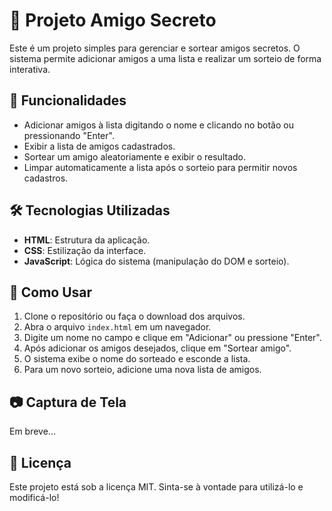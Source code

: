 # 🎁 Projeto Amigo Secreto

Este é um projeto simples para gerenciar e sortear amigos secretos. O sistema permite adicionar amigos a uma lista e realizar um sorteio de forma interativa.

## 🚀 Funcionalidades
- Adicionar amigos à lista digitando o nome e clicando no botão ou pressionando "Enter".
- Exibir a lista de amigos cadastrados.
- Sortear um amigo aleatoriamente e exibir o resultado.
- Limpar automaticamente a lista após o sorteio para permitir novos cadastros.

## 🛠️ Tecnologias Utilizadas
- **HTML**: Estrutura da aplicação.
- **CSS**: Estilização da interface.
- **JavaScript**: Lógica do sistema (manipulação do DOM e sorteio).

## 📌 Como Usar
1. Clone o repositório ou faça o download dos arquivos.
2. Abra o arquivo `index.html` em um navegador.
3. Digite um nome no campo e clique em "Adicionar" ou pressione "Enter".
4. Após adicionar os amigos desejados, clique em "Sortear amigo".
5. O sistema exibe o nome do sorteado e esconde a lista.
6. Para um novo sorteio, adicione uma nova lista de amigos.

## 📷 Captura de Tela
Em breve...

## 📜 Licença
Este projeto está sob a licença MIT. Sinta-se à vontade para utilizá-lo e modificá-lo!

